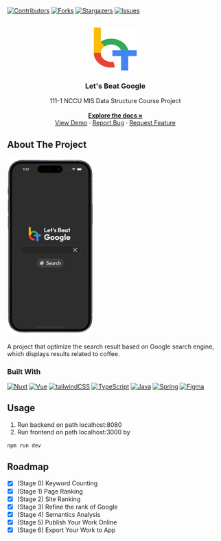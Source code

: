 
<!-- PROJECT SHIELDS -->
<!--
*** I'm using markdown "reference style" links for readability.
*** Reference links are enclosed in brackets [ ] instead of parentheses ( ).
*** See the bottom of this document for the declaration of the reference variables
*** for contributors-url, forks-url, etc. This is an optional, concise syntax you may use.
*** https://www.markdownguide.org/basic-syntax/#reference-style-links
-->
[![Contributors][contributors-shield]][contributors-url]
[![Forks][forks-shield]][forks-url]
[![Stargazers][stars-shield]][stars-url]
[![Issues][issues-shield]][issues-url]

<!-- PROJECT LOGO -->

<br>
<div align="center">
  <a href="https://github.com/dongdong867/Lets_Beat_Google">
    <img src="frontend/src/assets/icons/logo.svg" alt="Logo" width="100" height="100">
  </a>

<h3 align="center">Let's Beat Google</h3>

  <p align="center">
    <div>111-1 NCCU MIS Data Structure Course Project</div>
    <br>
    <a href="https://github.com/dongdong867/Lets_Beat_Google"><strong>Explore the docs »</strong></a>
    <br />
    <a href="https://github.com/dongdong867/Lets_Beat_Google">View Demo</a>
    ·
    <a href="https://github.com/dongdong867/Lets_Beat_Google/issues">Report Bug</a>
    ·
    <a href="https://github.com/dongdong867/Lets_Beat_Google/issues">Request Feature</a>
  </p>
</div>

<!-- ABOUT THE PROJECT -->
## About The Project

<img src="frontend/src/assets/images/phone-view.png" width="200" />

A project that optimize the search result based on Google search engine, which displays results related to coffee.

### Built With

  [![Nuxt][Nuxt.js]][Nuxt-url]
  [![Vue][Vue.js]][Vue-url]
  [![tailwindCSS][tailwindcss]][tailwindcss-url]
  [![TypeScript][typescript]][typescript-url]
  [![Java][java]][java-url]
  [![Spring][spring]][spring-url]
  [![Figma][figma]][figma-url]

<!-- USAGE EXAMPLES -->
## Usage

1. Run backend on path localhost:8080
2. Run frontend on path localhost:3000 by

```bash
npm run dev
```

<!-- ROADMAP -->
## Roadmap

* [x] (Stage 0) Keyword Counting
* [x] (Stage 1) Page Ranking
* [x] (Stage 2) Site Ranking
* [x] (Stage 3) Refine the rank of Google
* [x] (Stage 4) Semantics Analysis
* [x] (Stage 5) Publish Your Work Online
* [x] (Stage 6) Export Your Work to App

<!-- MARKDOWN LINKS & IMAGES -->
<!-- https://www.markdownguide.org/basic-syntax/#reference-style-links -->
[contributors-shield]: https://img.shields.io/github/contributors/dongdong867/Lets_Beat_Google.svg?style=for-the-badge
[contributors-url]: https://github.com/dongdong867/Lets_Beat_Google/graphs/contributors
[forks-shield]: https://img.shields.io/github/forks/dongdong867/Lets_Beat_Google.svg?style=for-the-badge
[forks-url]: https://github.com/dongdong867/Lets_Beat_Google/network/members
[stars-shield]: https://img.shields.io/github/stars/dongdong867/Lets_Beat_Google.svg?style=for-the-badge
[stars-url]: https://github.com/dongdong867/Lets_Beat_Google/stargazers
[issues-shield]: https://img.shields.io/github/issues/dongdong867/Lets_Beat_Google.svg?style=for-the-badge
[issues-url]: https://github.com/dongdong867/Lets_Beat_Google/issues
[Nuxt.js]: https://img.shields.io/badge/nuxt.js-000000?style=for-the-badge&logo=nuxtdotjs&logoColor=64D98A
[Nuxt-url]: https://nuxtjs.com
[Vue.js]: https://img.shields.io/badge/Vue.js-35495E?style=for-the-badge&logo=vue.js&logoColor=4FC08D
[Vue-url]: https://vuejs.org/
[tailwindcss]: https://img.shields.io/badge/Tailwind_CSS-38B2AC?style=for-the-badge&logo=tailwind-css&logoColor=white
[tailwindcss-url]:https://tailwindcss.com
[typescript]:https://img.shields.io/badge/TypeScript-007ACC?style=for-the-badge&logo=typescript&logoColor=white
[typescript-url]:https://www.typescriptlang.org
[java]:https://img.shields.io/badge/Java-ED8B00?style=for-the-badge&logo=java&logoColor=white
[java-url]:https://www.java.com
[spring]:https://img.shields.io/badge/Spring-6DB33F?style=for-the-badge&logo=spring&logoColor=white
[spring-url]:https://spring.io
[figma]:https://img.shields.io/badge/Figma-F24E1E?style=for-the-badge&logo=figma&logoColor=white
[figma-url]:https://www.figma.com/
